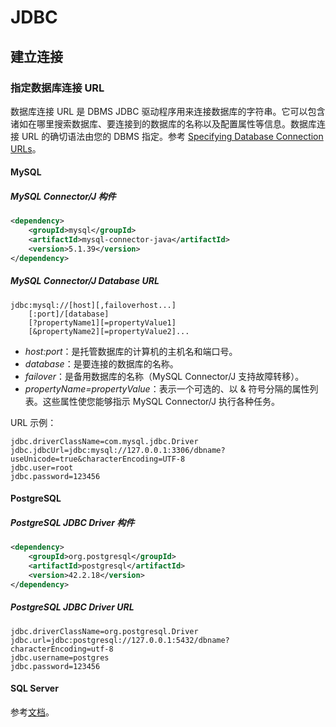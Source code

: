 # JDBC

## 建立连接

### 指定数据库连接 URL

数据库连接 URL 是 DBMS JDBC 驱动程序用来连接数据库的字符串。它可以包含诸如在哪里搜索数据库、要连接到的数据库的名称以及配置属性等信息。数据库连接 URL 的确切语法由您的 DBMS 指定。参考 [Specifying Database Connection URLs](https://docs.oracle.com/javase/tutorial/jdbc/basics/connecting.html#db_connection_url)。

#### MySQL

##### MySQL Connector/J 构件

```xml
<dependency>
    <groupId>mysql</groupId>
    <artifactId>mysql-connector-java</artifactId>
    <version>5.1.39</version>
</dependency>
```

##### MySQL Connector/J Database URL

```
jdbc:mysql://[host][,failoverhost...]
    [:port]/[database]
    [?propertyName1][=propertyValue1]
    [&propertyName2][=propertyValue2]...
```

- *host:port*：是托管数据库的计算机的主机名和端口号。
- *database*：是要连接的数据库的名称。
- *failover*：是备用数据库的名称（MySQL Connector/J 支持故障转移）。
- *propertyName=propertyValue*：表示一个可选的、以 & 符号分隔的属性列表。这些属性使您能够指示 MySQL Connector/J 执行各种任务。

URL 示例：

```properties
jdbc.driverClassName=com.mysql.jdbc.Driver
jdbc.jdbcUrl=jdbc:mysql://127.0.0.1:3306/dbname?useUnicode=true&characterEncoding=UTF-8
jdbc.user=root
jdbc.password=123456
```

#### PostgreSQL

##### PostgreSQL JDBC Driver 构件

```xml
<dependency>
    <groupId>org.postgresql</groupId>
    <artifactId>postgresql</artifactId>
    <version>42.2.18</version>
</dependency>
```

##### PostgreSQL JDBC Driver URL

```properties
jdbc.driverClassName=org.postgresql.Driver
jdbc.url=jdbc:postgresql://127.0.0.1:5432/dbname?characterEncoding=utf-8
jdbc.username=postgres
jdbc.password=123456
```

#### SQL Server

参考[文档](https://learn.microsoft.com/en-us/sql/connect/jdbc/microsoft-jdbc-driver-for-sql-server)。

